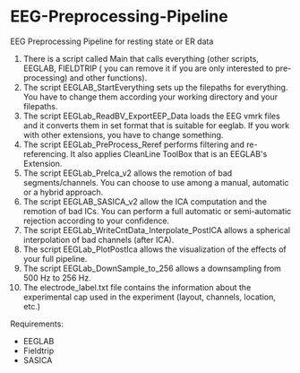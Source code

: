 # EEG-Preprocessing-Pipeline
EEG Preprocessing Pipeline for resting state or ER data


1. There is a script called Main that calls everything (other scripts, EEGLAB, FIELDTRIP ( you can remove it if you are only interested to pre-processing) and other functions). 
2. The script EEGLAB_StartEverything sets up the filepaths for everything. You have to change them according your working directory and your filepaths.
3. The script EEGLab_ReadBV_ExportEEP_Data loads the EEG vmrk files and it converts them in set format that is suitable for eeglab. If you work with other extensions, you have to change something.
4. The script EEGLab_PreProcess_Reref performs filtering and re-referencing. It also applies CleanLine ToolBox that is an EEGLAB's Extension.
5. The script EEGLab_PreIca_v2 allows the remotion of bad segments/channels. You can choose to use among a manual, automatic or a hybrid approach.
6. The script EEGLAB_SASICA_v2 allow the ICA computation and the remotion of bad ICs. You can perform a full automatic or semi-automatic rejection according to your confidence.
7. The script EEGLab_WriteCntData_Interpolate_PostICA allows a spherical interpolation of bad channels (after ICA).
8. The script  EEGLab_PlotPostIca allows the visualization of the effects of your full pipeline.
9. The script EEGLab_DownSample_to_256 allows a downsampling from 500 Hz to 256 Hz.
10. The electrode_label.txt file contains the information about the experimental cap used in the experiment (layout, channels, location, etc.)


Requirements:
- EEGLAB
- Fieldtrip
- SASICA
